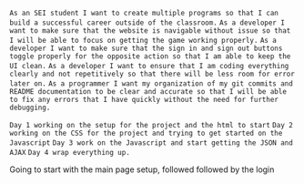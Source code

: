 `As an SEI student I want to create multiple programs so that I can build a successful career outside of the classroom.`
`As a developer I want to make sure that the website is navigable without issue so that I will be able to focus on getting the game working properly.`
`As a developer I want to make sure that the sign in and sign out buttons toggle properly for the opposite action so that I am able to keep the UI clean.`
`As a developer I want to ensure that I am coding everything clearly and not repetitively so that there will be less room for error later on.`
`As a programmer I want my organization of my git commits and README documentation to be clear and accurate so that I will be able to fix any errors that I have quickly without the need for further debugging.`

`Day 1 working on the setup for the project and the html to start`
`Day 2 working on the CSS for the project and trying to get started on the Javascript`
`Day 3 work on the Javascript and start getting the JSON and AJAX`
`Day 4 wrap everything up.`

Going to start with the main page setup, followed followed by the login
